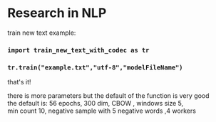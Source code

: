 # Research in NLP

train new text example:    

### `import train_new_text_with_codec as tr`  
### `tr.train("example.txt","utf-8","modelFileName")`  

that's it!  

there is more parameters but the default of the function is very good  
the default is: 56 epochs, 300 dim, CBOW , windows size 5,  
min count 10, negative sample with 5 negative words ,4 workers
